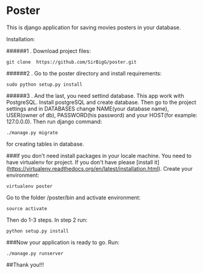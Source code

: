 # Poster

This is django application for saving movies posters in your database.


Installation:

######1 .  Download project files:
```   
git clone  https://github.com/SirBigG/poster.git
```
######2 .  Go to the poster directory and install requirements:
```
sudo python setup.py install
```
######3 .  And the last, you need settind database. This app work with PostgreSQL. Install postgreSQL and create database.
Then go to the project settings and in DATABASES change NAME(your database name), USER(owner of db), PASSWORD(his password) and your HOST(for example: 127.0.0.0). Then run django command:
```
./manage.py migrate
```
for creating tables in database.

###If you don't need install packages in your locale machine.
You need to have virtualenv for project. If you don't have please [install it]
    (https://virtualenv.readthedocs.org/en/latest/installation.html).
Create your environment:
```
virtualenv poster
```
Go to the folder /poster/bin and activate environment:
```   
source activate
```
Then do 1-3 steps. In step 2 run:
```
python setup.py install
```


###Now your application is ready to go. Run:
```
./manage.py runserver
```

##Thank you!!!
